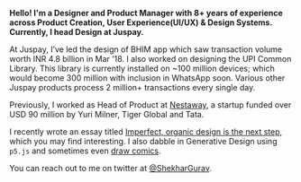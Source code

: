 **Hello! I'm a Designer and Product Manager with 8+ years of experience across Product Creation, User Experience(UI/UX) & Design Systems. Currently, I head Design at Juspay.**


At Juspay, I’ve led the design of BHIM app which saw transaction volume worth INR 4.8 billion in Mar ’18. I also worked on designing the UPI Common Library. This library is currently installed on ~100 million devices; which would become 300 million with inclusion in WhatsApp soon. Various other Juspay products process 2 million+ transactions every single day.

Previously, I worked as Head of Product at [Nestaway](https://www.nestaway.com/), a startup funded over USD 90 million by Yuri Milner, Tiger Global and Tata.

I recently wrote an essay titled [Imperfect, organic design is the next step](https://uxdesign.cc/imperfect-organic-design-is-the-next-step-f16942ca79b2), which you may find interesting. I also dabble in Generative Design using `p5.js` and sometimes even [draw comics](https://yourstory.com/author/shekhar-gurav). 

You can reach out to me on twitter at [@ShekharGurav](http://twitter.com/ShekharGurav).

